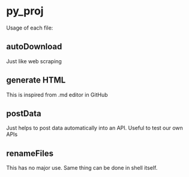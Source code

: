 # py_proj
Usage of each file:

## autoDownload
Just like web scraping

## generate HTML
This is inspired from .md editor in GitHub

## postData
Just helps to post data automatically into an API. Useful to test our own APIs

## renameFiles
This has no major use. Same thing can be done in shell itself.




